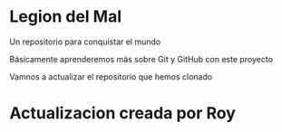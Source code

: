 # Legion del Mal
Un repositorio para conquistar el mundo

Básicamente aprenderemos más sobre Git y GitHub con este proyecto

Vamnos a actualizar el repositorio que hemos clonado

# Actualizacion creada por Roy
